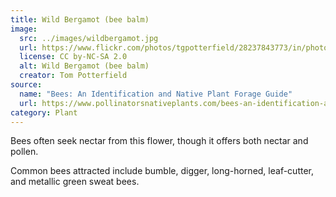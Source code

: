 ```yaml
---
title: Wild Bergamot (bee balm)
image:
  src: ../images/wildbergamot.jpg
  url: https://www.flickr.com/photos/tgpotterfield/28237843773/in/photolist-K2hkap-6Lj1rB-Xu6Tnr-dbtq6s-VysP69-Wz8Uiy-WmbVJz-p17rsK-8gpRoa-25Ti41o-wk9ePr-H2ghKn-2h7zF62-25Et6Ca-ePGYyh-nqPfKe-2gMBNYY-Kdn361-GNEFY3-iX6hA3-pFxUe8-Wiukbt-cuUKks-arKRMn-8mygBE-2gjSov2-wV9cTa-ocTEt8-Jogcji-vGZXwF-4WLMAQ-vUyJzv-DNYHmk-wyyMMF-4G92we-QntJ97-kjPR6V-9ZkwX3-oB5EpA-8mv8NZ-wyDocm-WQc49d-HKoyvQ-2gRkYZw-7xP5a7-8m6bHn-K4xKfW-284aeue-GcWDkR-fp4jYu
  license: CC by-NC-SA 2.0
  alt: Wild Bergamot (bee balm)
  creator: Tom Potterfield
source:
  name: "Bees: An Identification and Native Plant Forage Guide"
  url: https://www.pollinatorsnativeplants.com/bees-an-identification-and-native-plant-forage-guide.html
category: Plant
---
```

Bees often seek nectar from this flower, though it offers both nectar and pollen.

Common bees attracted include bumble, digger, long-horned, leaf-cutter, and metallic green sweat bees.
